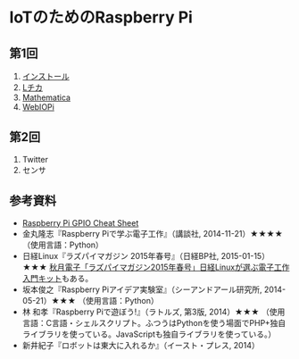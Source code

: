 # IoTのためのRaspberry Pi

## 第1回

1. [インストール](install.md)
1. [Lチカ](led)
1. [Mathematica](mathematica.md)
1. [WebIOPi](webiopi.md)

## 第2回

1. Twitter
1. センサ

## 参考資料

* [Raspberry Pi GPIO Cheat Sheet](https://www.modmypi.com/blog/raspberry-pi-gpio-cheat-sheet)
* 金丸隆志『Raspberry Piで学ぶ電子工作』（講談社, 2014-11-21）★★★★ （使用言語：Python）
* 日経Linux『ラズパイマガジン 2015年春号』（日経BP社, 2015-01-15）★★★ [秋月電子「ラズパイマガジン2015年春号」日経Linuxが選ぶ電子工作入門キット](http://akizukidenshi.com/catalog/g/gK-08893/)もある。
* 坂本俊之『Raspberry Piアイデア実験室』（シーアンドアール研究所, 2014-05-21）★★★ （使用言語：Python）
* 林 和孝『Raspberry Piで遊ぼう!』（ラトルズ, 第3版, 2014）★★★ （使用言語：C言語・シェルスクリプト。ふつうはPythonを使う場面でPHP+独自ライブラリを使っている。JavaScriptも独自ライブラリを使っている。）
* 新井紀子『ロボットは東大に入れるか』（イースト・プレス, 2014）
